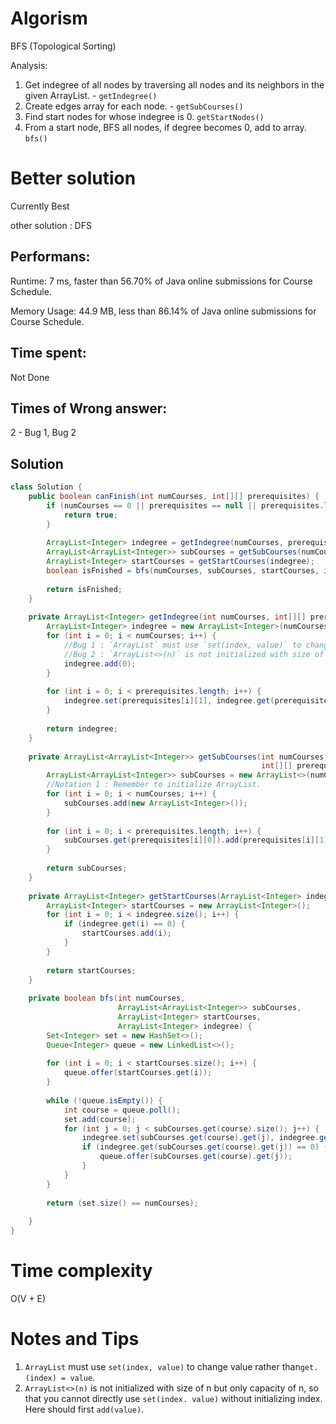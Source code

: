 # Algorism 

BFS (Topological Sorting)

Analysis: 
1. Get indegree of all nodes by traversing all nodes and its neighbors in the given ArrayList. - `getIndegree()`
2. Create edges array for each node. - `getSubCourses()`
3. Find start nodes for whose indegree is 0. `getStartNodes()`
4. From a start node, BFS all nodes, if degree becomes 0, add to array. `bfs()` 

# Better solution 

Currently Best
    
other solution : DFS

## Performans:

Runtime: 7 ms, faster than 56.70% of Java online submissions for Course Schedule.

Memory Usage: 44.9 MB, less than 86.14% of Java online submissions for Course Schedule.

## Time spent:

Not Done

## Times of Wrong answer:

2 - Bug 1, Bug 2

## Solution
```java
class Solution {
    public boolean canFinish(int numCourses, int[][] prerequisites) {
        if (numCourses == 0 || prerequisites == null || prerequisites.length == 0) {
            return true;
        }
        
        ArrayList<Integer> indegree = getIndegree(numCourses, prerequisites);
        ArrayList<ArrayList<Integer>> subCourses = getSubCourses(numCourses, prerequisites);
        ArrayList<Integer> startCourses = getStartCourses(indegree);
        boolean isFnished = bfs(numCourses, subCourses, startCourses, indegree);
        
        return isFnished;
    }
    
    private ArrayList<Integer> getIndegree(int numCourses, int[][] prerequisites) {
        ArrayList<Integer> indegree = new ArrayList<Integer>(numCourses);
        for (int i = 0; i < numCourses; i++) {
            //Bug 1 : `ArrayList` must use `set(index, value)` to change value rather than`get.(index) = value`.
            //Bug 2 : `ArrayList<>(n)` is not initialized with size of n but only capacity of n, so that you cannot directly use `set(inex. value)` but first `add(value)`
            indegree.add(0);
        }
        
        for (int i = 0; i < prerequisites.length; i++) {
            indegree.set(prerequisites[i][1], indegree.get(prerequisites[i][1]) + 1);
        }
        
        return indegree;
    }
    
    private ArrayList<ArrayList<Integer>> getSubCourses(int numCourses, 
                                                        int[][] prerequisites) {
        ArrayList<ArrayList<Integer>> subCourses = new ArrayList<>(numCourses);
        //Notation 1 : Remember to initialize ArrayList. 
        for (int i = 0; i < numCourses; i++) {
            subCourses.add(new ArrayList<Integer>());
        }
        
        for (int i = 0; i < prerequisites.length; i++) {
            subCourses.get(prerequisites[i][0]).add(prerequisites[i][1]);
        }
        
        return subCourses;
    }
    
    private ArrayList<Integer> getStartCourses(ArrayList<Integer> indegree) {
        ArrayList<Integer> startCourses = new ArrayList<Integer>();
        for (int i = 0; i < indegree.size(); i++) {
            if (indegree.get(i) == 0) {
                startCourses.add(i);
            }
        }
        
        return startCourses;
    }
    
    private boolean bfs(int numCourses, 
                        ArrayList<ArrayList<Integer>> subCourses, 
                        ArrayList<Integer> startCourses, 
                        ArrayList<Integer> indegree) {
        Set<Integer> set = new HashSet<>();
        Queue<Integer> queue = new LinkedList<>();
        
        for (int i = 0; i < startCourses.size(); i++) {
            queue.offer(startCourses.get(i));
        }
        
        while (!queue.isEmpty()) {
            int course = queue.poll();
            set.add(course);
            for (int j = 0; j < subCourses.get(course).size(); j++) {
                indegree.set(subCourses.get(course).get(j), indegree.get(subCourses.get(course).get(j)) - 1);
                if (indegree.get(subCourses.get(course).get(j)) == 0) {
                    queue.offer(subCourses.get(course).get(j));
                }
            }
        }
        
        return (set.size() == numCourses);
            
    }
}
```
# Time complexity
O(V + E)

# Notes and Tips
1. `ArrayList` must use `set(index, value)` to change value rather than`get.(index) = value`.
2. `ArrayList<>(n)` is not initialized with size of n but only capacity of n, so that you cannot directly use `set(index. value)` without initializing index. Here should first `add(value)`.
